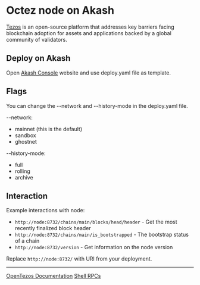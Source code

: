 # Octez node on Akash
[Tezos](https://tezos.com/) is an open-source platform that addresses key barriers facing blockchain adoption for assets and applications backed by a global community of validators.

## Deploy on Akash
Open [Akash Console](https://console.akash.network/) website and use deploy.yaml file as template.

## Flags
You can change the --network and --history-mode in the deploy.yaml file.

--network:
- mainnet (this is the default)
- sandbox
- ghostnet

--history-mode:
- full
- rolling
- archive

## Interaction
Example interactions with node:
- `http://node:8732/chains/main/blocks/head/header` - Get the most recently finalized block header
- `http://node:8732/chains/main/is_bootstrapped` - The bootstrap status of a chain
- `http://node:8732/version` - Get information on the node version

Replace `http://node:8732/` with URI from your deployment.

---
[OpenTezos Documentation](https://opentezos.com/node-baking/deploy-a-node/installation/)
[Shell RPCs](https://tezos.gitlab.io/shell/rpc.html)
